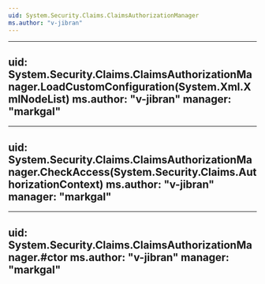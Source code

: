 ```yaml
---
uid: System.Security.Claims.ClaimsAuthorizationManager
ms.author: "v-jibran"
---
```


---
uid: System.Security.Claims.ClaimsAuthorizationManager.LoadCustomConfiguration(System.Xml.XmlNodeList)
ms.author: "v-jibran"
manager: "markgal"
---

---
uid: System.Security.Claims.ClaimsAuthorizationManager.CheckAccess(System.Security.Claims.AuthorizationContext)
ms.author: "v-jibran"
manager: "markgal"
---

---
uid: System.Security.Claims.ClaimsAuthorizationManager.#ctor
ms.author: "v-jibran"
manager: "markgal"
---
